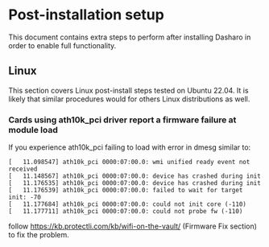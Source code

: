 # Post-installation setup

This document contains extra steps to perform after installing Dasharo in order
to enable full functionality.

## Linux

This section covers Linux post-install steps tested on Ubuntu 22.04. It is
likely that similar procedures would for others Linux distributions as well.

### Cards using ath10k_pci driver report a firmware failure at module load

If you experience ath10k_pci failing to load with error in dmesg similar to:

```text
[   11.098547] ath10k_pci 0000:07:00.0: wmi unified ready event not received
[   11.148567] ath10k_pci 0000:07:00.0: device has crashed during init
[   11.176535] ath10k_pci 0000:07:00.0: device has crashed during init
[   11.176539] ath10k_pci 0000:07:00.0: failed to wait for target init: -70
[   11.177684] ath10k_pci 0000:07:00.0: could not init core (-110)
[   11.177711] ath10k_pci 0000:07:00.0: could not probe fw (-110)
```

follow https://kb.protectli.com/kb/wifi-on-the-vault/ (Firmware Fix section)
to fix the problem.
